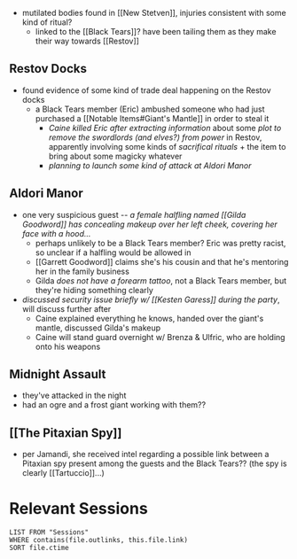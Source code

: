 - mutilated bodies found in [[New Stetven]], injuries consistent with some kind of ritual?
	- linked to the [[Black Tears]]? have been tailing them as they make their way towards [[Restov]]

## Restov Docks
- found evidence of some kind of trade deal happening on the Restov docks
	- a Black Tears member (Eric) ambushed someone who had just purchased a [[Notable Items#Giant's Mantle]] in order to steal it
		- *Caine killed Eric after extracting information* about some *plot to remove the swordlords (and elves?) from power* in Restov, apparently involving some kinds of *sacrifical rituals* + the item to bring about some magicky whatever
		- *planning to launch some kind of attack at Aldori Manor*

## Aldori Manor
- one very suspicious guest -- *a female halfling named [[Gilda Goodword]] has concealing makeup over her left cheek, covering her face with a hood...*
	- perhaps unlikely to be a Black Tears member? Eric was pretty racist, so unclear if a halfling would be allowed in
	- [[Garrett Goodword]] claims she's his cousin and that he's mentoring her in the family business
	- Gilda *does not have a forearm tattoo*, not a Black Tears member, but they're hiding something clearly
- *discussed security issue briefly w/ [[Kesten Garess]] during the party*, will discuss further after
	- Caine explained everything he knows, handed over the giant's mantle, discussed Gilda's makeup
	- Caine will stand guard overnight w/ Brenza & Ulfric, who are holding onto his weapons

## Midnight Assault
- they've attacked in the night
- had an ogre and a frost giant working with them??

## [[The Pitaxian Spy]]
- per Jamandi, she received intel regarding a possible link between a Pitaxian spy present among the guests and the Black Tears?? (the spy is clearly [[Tartuccio]]...)

# Relevant Sessions
```dataview
LIST FROM "Sessions"
WHERE contains(file.outlinks, this.file.link)
SORT file.ctime
```